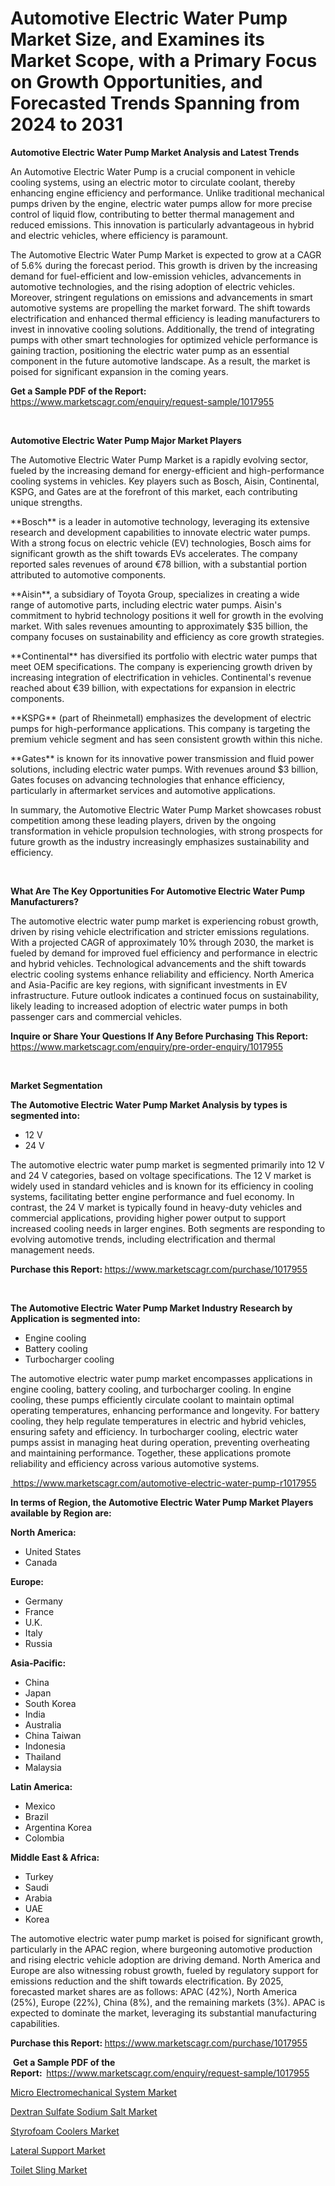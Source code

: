 <p><h1>Automotive Electric Water Pump Market Size, and Examines its Market Scope, with a Primary Focus on Growth Opportunities, and Forecasted Trends Spanning from 2024 to 2031</h1></p><p><strong>Automotive Electric Water Pump Market Analysis and Latest Trends</strong></p>
<p><p>An Automotive Electric Water Pump is a crucial component in vehicle cooling systems, using an electric motor to circulate coolant, thereby enhancing engine efficiency and performance. Unlike traditional mechanical pumps driven by the engine, electric water pumps allow for more precise control of liquid flow, contributing to better thermal management and reduced emissions. This innovation is particularly advantageous in hybrid and electric vehicles, where efficiency is paramount.</p><p>The Automotive Electric Water Pump Market is expected to grow at a CAGR of 5.6% during the forecast period. This growth is driven by the increasing demand for fuel-efficient and low-emission vehicles, advancements in automotive technologies, and the rising adoption of electric vehicles. Moreover, stringent regulations on emissions and advancements in smart automotive systems are propelling the market forward. The shift towards electrification and enhanced thermal efficiency is leading manufacturers to invest in innovative cooling solutions. Additionally, the trend of integrating pumps with other smart technologies for optimized vehicle performance is gaining traction, positioning the electric water pump as an essential component in the future automotive landscape. As a result, the market is poised for significant expansion in the coming years.</p></p>
<p><strong>Get a Sample PDF of the Report:&nbsp;</strong> <a href="https://www.marketscagr.com/enquiry/request-sample/1017955">https://www.marketscagr.com/enquiry/request-sample/1017955</a></p>
<p>&nbsp;</p>
<p><strong>Automotive Electric Water Pump Major Market Players</strong></p>
<p><p>The Automotive Electric Water Pump Market is a rapidly evolving sector, fueled by the increasing demand for energy-efficient and high-performance cooling systems in vehicles. Key players such as Bosch, Aisin, Continental, KSPG, and Gates are at the forefront of this market, each contributing unique strengths.</p><p>**Bosch** is a leader in automotive technology, leveraging its extensive research and development capabilities to innovate electric water pumps. With a strong focus on electric vehicle (EV) technologies, Bosch aims for significant growth as the shift towards EVs accelerates. The company reported sales revenues of around €78 billion, with a substantial portion attributed to automotive components.</p><p>**Aisin**, a subsidiary of Toyota Group, specializes in creating a wide range of automotive parts, including electric water pumps. Aisin's commitment to hybrid technology positions it well for growth in the evolving market. With sales revenues amounting to approximately $35 billion, the company focuses on sustainability and efficiency as core growth strategies.</p><p>**Continental** has diversified its portfolio with electric water pumps that meet OEM specifications. The company is experiencing growth driven by increasing integration of electrification in vehicles. Continental's revenue reached about €39 billion, with expectations for expansion in electric components.</p><p>**KSPG** (part of Rheinmetall) emphasizes the development of electric pumps for high-performance applications. This company is targeting the premium vehicle segment and has seen consistent growth within this niche.</p><p>**Gates** is known for its innovative power transmission and fluid power solutions, including electric water pumps. With revenues around $3 billion, Gates focuses on advancing technologies that enhance efficiency, particularly in aftermarket services and automotive applications.</p><p>In summary, the Automotive Electric Water Pump Market showcases robust competition among these leading players, driven by the ongoing transformation in vehicle propulsion technologies, with strong prospects for future growth as the industry increasingly emphasizes sustainability and efficiency.</p></p>
<p>&nbsp;</p>
<p><strong>What Are The Key Opportunities For Automotive Electric Water Pump Manufacturers?</strong></p>
<p><p>The automotive electric water pump market is experiencing robust growth, driven by rising vehicle electrification and stricter emissions regulations. With a projected CAGR of approximately 10% through 2030, the market is fueled by demand for improved fuel efficiency and performance in electric and hybrid vehicles. Technological advancements and the shift towards electric cooling systems enhance reliability and efficiency. North America and Asia-Pacific are key regions, with significant investments in EV infrastructure. Future outlook indicates a continued focus on sustainability, likely leading to increased adoption of electric water pumps in both passenger cars and commercial vehicles.</p></p>
<p><strong>Inquire or Share Your Questions If Any Before Purchasing This Report:</strong> <a href="https://www.marketscagr.com/enquiry/pre-order-enquiry/1017955">https://www.marketscagr.com/enquiry/pre-order-enquiry/1017955</a></p>
<p>&nbsp;</p>
<p><strong>Market Segmentation</strong></p>
<p><strong>The Automotive Electric Water Pump Market Analysis by types is segmented into:</strong></p>
<p><ul><li>12 V</li><li>24 V</li></ul></p>
<p><p>The automotive electric water pump market is segmented primarily into 12 V and 24 V categories, based on voltage specifications. The 12 V market is widely used in standard vehicles and is known for its efficiency in cooling systems, facilitating better engine performance and fuel economy. In contrast, the 24 V market is typically found in heavy-duty vehicles and commercial applications, providing higher power output to support increased cooling needs in larger engines. Both segments are responding to evolving automotive trends, including electrification and thermal management needs.</p></p>
<p><strong>Purchase this Report:&nbsp;</strong><a href="https://www.marketscagr.com/purchase/1017955">https://www.marketscagr.com/purchase/1017955</a></p>
<p>&nbsp;</p>
<p><strong>The Automotive Electric Water Pump Market Industry Research by Application is segmented into:</strong></p>
<p><ul><li>Engine cooling</li><li>Battery cooling</li><li>Turbocharger cooling</li></ul></p>
<p><p>The automotive electric water pump market encompasses applications in engine cooling, battery cooling, and turbocharger cooling. In engine cooling, these pumps efficiently circulate coolant to maintain optimal operating temperatures, enhancing performance and longevity. For battery cooling, they help regulate temperatures in electric and hybrid vehicles, ensuring safety and efficiency. In turbocharger cooling, electric water pumps assist in managing heat during operation, preventing overheating and maintaining performance. Together, these applications promote reliability and efficiency across various automotive systems.</p></p>
<p><a href="https://www.marketscagr.com/automotive-electric-water-pump-r1017955">&nbsp;https://www.marketscagr.com/automotive-electric-water-pump-r1017955</a></p>
<p><strong>In terms of Region, the Automotive Electric Water Pump Market Players available by Region are:</strong></p>
<p>
    <p> <strong> North America: </strong>
        <ul>
            <li>United States</li>
            <li>Canada</li>
        </ul>
        </p> 
    <p> <strong> Europe: </strong>
        <ul>
            <li>Germany</li>
            <li>France</li>
            <li>U.K.</li>
            <li>Italy</li>
            <li>Russia</li>
        </ul>
        </p> 
    <p> <strong> Asia-Pacific: </strong>
        <ul>
            <li>China</li>
            <li>Japan</li>
            <li>South Korea</li>
            <li>India</li>
            <li>Australia</li>
            <li>China Taiwan</li>
            <li>Indonesia</li>
            <li>Thailand</li>
            <li>Malaysia</li>
        </ul>
        </p> 
    <p> <strong> Latin America: </strong>
        <ul>
            <li>Mexico</li>
            <li>Brazil</li>
            <li>Argentina Korea</li>
            <li>Colombia</li>
        </ul>
        </p> 
    <p> <strong> Middle East & Africa: </strong>
        <ul>
            <li>Turkey</li>
            <li>Saudi</li>
            <li>Arabia</li>
            <li>UAE</li>
            <li>Korea</li>
        </ul>
    </p>
    </p>
<p><p>The automotive electric water pump market is poised for significant growth, particularly in the APAC region, where burgeoning automotive production and rising electric vehicle adoption are driving demand. North America and Europe are also witnessing robust growth, fueled by regulatory support for emissions reduction and the shift towards electrification. By 2025, forecasted market shares are as follows: APAC (42%), North America (25%), Europe (22%), China (8%), and the remaining markets (3%). APAC is expected to dominate the market, leveraging its substantial manufacturing capabilities.</p></p>
<p><strong>Purchase this Report: </strong><a href="https://www.marketscagr.com/purchase/1017955">https://www.marketscagr.com/purchase/1017955</a></p>
<p>&nbsp;<strong>Get a Sample PDF of the Report:&nbsp;&nbsp;</strong><a href="https://www.marketscagr.com/enquiry/request-sample/1017955">https://www.marketscagr.com/enquiry/request-sample/1017955</a></p>
<p><strong></strong></p>
<p><p><a href="https://medium.com/@sahanad234/the-micro-electromechanical-system-market-industry-provides-a-comprehensive-and-current-analysis-c3687922123e">Micro Electromechanical System Market</a></p><p><a href="https://issuu.com/reportprime-2/docs/dextran-sulfate-sodium-salt-market-_5702a2ec8e4045">Dextran Sulfate Sodium Salt Market</a></p><p><a href="https://medium.com/@matianey76856/what-is-styrofoam-coolers-market-ed4904d459f7">Styrofoam Coolers Market</a></p><p><a href="https://www.linkedin.com/pulse/lateral-support-market-size-segmentation-trends-growth-k3s9e?trackingId=FU7OzWPYSmmmb9MpIom4og%3D%3D">Lateral Support Market</a></p><p><a href="https://www.linkedin.com/pulse/strategic-insights-global-toilet-sling-market-trends-4pbxe?trackingId=hwyGub75Sx2in%2FRj8eACGA%3D%3D">Toilet Sling Market</a></p></p>